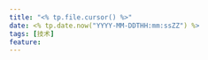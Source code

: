 ```yaml
---
title: "<% tp.file.cursor() %>"
date: <% tp.date.now("YYYY-MM-DDTHH:mm:ssZZ") %>
tags: [技术]
feature: 
---
```



